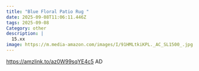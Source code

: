 ```yaml
---
title: "Blue Floral Patio Rug "
date: 2025-09-08T11:06:11.446Z
tags: 2025-09-08
Category: other
description: |
  15.xx 
image: https://m.media-amazon.com/images/I/91HMLtkiKPL._AC_SL1500_.jpg
---
```

https://amzlink.to/az0W99sqYE4c5
AD